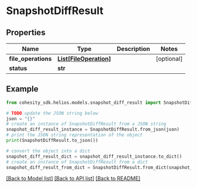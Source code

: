 # SnapshotDiffResult


## Properties

Name | Type | Description | Notes
------------ | ------------- | ------------- | -------------
**file_operations** | [**List[FileOperation]**](FileOperation.md) |  | [optional] 
**status** | **str** |  | 

## Example

```python
from cohesity_sdk.helios.models.snapshot_diff_result import SnapshotDiffResult

# TODO update the JSON string below
json = "{}"
# create an instance of SnapshotDiffResult from a JSON string
snapshot_diff_result_instance = SnapshotDiffResult.from_json(json)
# print the JSON string representation of the object
print(SnapshotDiffResult.to_json())

# convert the object into a dict
snapshot_diff_result_dict = snapshot_diff_result_instance.to_dict()
# create an instance of SnapshotDiffResult from a dict
snapshot_diff_result_from_dict = SnapshotDiffResult.from_dict(snapshot_diff_result_dict)
```
[[Back to Model list]](../README.md#documentation-for-models) [[Back to API list]](../README.md#documentation-for-api-endpoints) [[Back to README]](../README.md)


